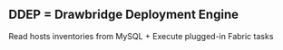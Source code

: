 DDEP = Drawbridge Deployment Engine
--------------------------------------
Read hosts inventories from MySQL + Execute plugged-in Fabric tasks
